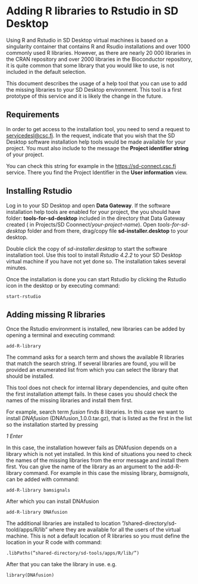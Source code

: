 # Adding R libraries to Rstudio in SD Desktop #


Using R and Rstudio in SD Desktop virtual machines is based on a singularity container that 
contains R and Rsudio installations and over 1000 commonly used R libraries. However, as there 
are nearly 20 000 libraries in the CRAN repository and over 2000 libraries in the Bioconductor 
repository, it is quite common that some library that you would like to use, is not included in the default selection.

This document describes the usage of a help tool that you can use to add the missing libraries to your SD Desktop environment. 
This tool is a first prototype of this service and it is likely the change in the future.

## Requirements ##

In order to get access to the installation tool, you need to send a request to servicedesl@csc.fi.
In the request, indicate that you wish that the SD Desktop software installation help tools would be made available for your project. 
You must also include to the message the  **Project identifier string** of your project.

You can check this string for example in the https://sd-connect.csc.fi service. There you find the 
Project Identifier in the **User information** view. 


## Installing Rstudio ##

Log in to your SD Desktop and open **Data Gateway**. If the software installation help tools are enabled for your project, the you should have folder: 
**tools-for-sd-desktop** included in the directory that Data Gateway created ( in Projects/SD Coonnect/_your-project-name_).
Open _tools-for-sd-desktop_ folder and from there, drag/copy file **sd-installer.desktop** to your desktop.

Double click the copy of _sd-installer.desktop_ to start the software installation tool. Use this tool to install _Rstudio 4.2.2_ 
to your SD Desktop virtual machine if you have not yet done so. The installation takes several minutes. 

Once the installation is done you can start Rstudio by clicking  the  Rstudio icon in the desktop or by executing command:

```text
start-rstudio
```

## Adding missing R libraries ##

Once the Rstudio environment is installed, new libraries can be added by opening a terminal and executing command:
```text
add-R-library 
```

The command asks for a search term and shows the available R libraries that match the search string. 
If several libraries are found, you will be provided an enumerated list from which you can
select the library that should be installed.

This tool does not check for internal library dependencies, and quite often the first installation attempt fails. 
In these cases you should check the names of the missing libraries and install them first.

For example, search term _fusion_ finds 8 libraries. In this case we want to install _DNAfusion_  (DNAfusion_1.0.0.tar.gz), 
that is listed as the first in the list so the installation started by pressing
 
  _1_ 
  _Enter_

In this case, the installation however fails as DNAfusion depends on a library which is not yet installed. 
In this kind of situations you need to check the names of the missing libraries from the error message and install them first. 
You can give the name of the library as an argument to the add-R-library command. 
For example in this case the missing library, _bamsignals_, can be added with command:
```text
add-R-library bamsignals
```

After which you can install DNAfusion

```text
add-R-library DNAfusion
```

The additional libraries are installed to location ”/shared-directory/sd-toold/apps/R/lib” where they are available for
all the users of the virtual machine. This is not a default location of R libraries so you must define the location in your 
R code with command:

```text
.libPaths(”shared-directory/sd-tools/apps/R/lib/”)
```

After that you can take the library in use. e.g.

```text
library(DNAfusion)
```
